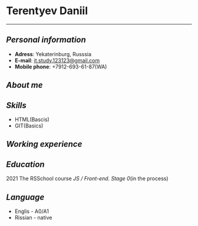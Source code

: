 # Terentyev Daniil
---
## *Personal information*
- **Adress**: Yekaterinburg, Russsia
- **E-mail**: it.study.123123@gmail.com
- **Mobile phone**: +7912-693-61-87(WA)

## *About me*

## *Skills*
- HTML(Bascis)
- GIT(Basics)
## *Working experience*

## *Education*
2021 The RSSchool course *JS / Front-end. Stage 0*(in the process)
## *Language*
- Englis - A0/A1
- Rissian - native